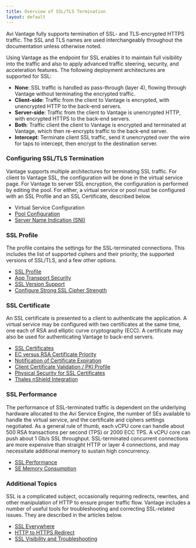 ```yaml
---
title: Overview of SSL/TLS Termination
layout: default
---
```

Avi Vantage fully supports termination of SSL- and TLS-encrypted HTTPS traffic. The SSL and TLS names are used interchangeably throughout the documentation unless otherwise noted.

Using Vantage as the endpoint for SSL enables it to maintain full visibility into the traffic and also to apply advanced traffic steering, security, and acceleration features. The following deployment architectures are supported for SSL:

* **None**: SSL traffic is handled as pass-through (layer 4), flowing through Vantage without terminating the encrypted traffic.
* **Client-side**: Traffic from the client to Vantage is encrypted, with unencrypted HTTP to the back-end servers.
* **Server-side**: Traffic from the client to Vantage is unencrypted HTTP, with encrypted HTTPS to the back-end servers.
* **Both**: Traffic client the client to Vantage is encrypted and terminated at Vantage, which then re-encrypts traffic to the back-end server.
* **Intercept**:  Terminate client SSL traffic, send it unencrypted over the wire for taps to intercept, then encrypt  to the destination server.

 

### Configuring SSL/TLS Termination

Vantage supports multiple architectures for terminating SSL traffic.  For client to Vantage SSL, the configuration will be done in the virtual service page.  For Vantage to server SSL encryption, the configuration is performed by editing the pool. For either, a virtual service or pool must be configured with an SSL Profile and an SSL Certificate, described below.

* Virtual Service Configuration
* <a href="/docs/configuration-guide/applications/pools/">Pool Configuration</a>
* <a href="/docs/latest/server-name-indication">Server Name Indication (SNI)</a>

 

### SSL Profile

The profile contains the settings for the SSL-terminated connections.  This includes the list of supported ciphers and their priority, the supported versions of SSL/TLS, and a few other options.

* <a href="/docs/latest/ssl-tls-profile">SSL Profile</a>
* <a href="/docs/latest/app-transport-security">App Transport Security</a>
* <a href="/docs/latest/ssl-tls-version-support">SSL Version Support</a>
* <a href="/docs/latest/configure-stronger-ssl-cipher-strength">Configure Strong SSL Cipher Strength</a>

 

### SSL Certificate

An SSL certificate is presented to a client to authenticate the application.  A virtual service may be configured with two certificates at the same time, one each of RSA and elliptic curve cryptography (ECC).  A certificate may also be used for authenticating Vantage to back-end servers.

* <a href="/docs/latest/ssl-certificates">SSL Certificates</a>
* <a href="/docs/latest/ecc-versus-rsa-certificate-priority">EC versus RSA Certificate Priority</a>
* <a href="/docs/latest/notification-of-ssl-certificate-expiration">Notification of Certificate Expiration</a>
* <a href="/docs/latest/client-ssl-certificate-validation">Client Certificate Validation / PKI Profile</a>
* <a href="/docs/latest/physical-security-for-ssl-keys">Physical Security for SSL Certificates</a>
* <a href="/docs/latest/thales-nshield-integration-2">Thales nShield Integration</a>

 

### SSL Performance

The performance of SSL-terminated traffic is dependent on the underlying hardware allocated to the Avi Service Engine, the number of SEs available to handle the virtual service, and the certificate and ciphers settings negotiated. As a general rule of thumb, each vCPU core can handle about 500 RSA transactions per second (TPS) or 2000 ECC TPS.  A vCPU core can push about 1 Gb/s SSL throughput.  SSL-terminated concurrent connections are more expensive than straight HTTP or layer 4 connections, and may necessitate additional memory to sustain high concurrency.

* <a href="/docs/latest/ssl-performance">SSL Performance</a>
* <a href="/docs/latest/se-memory-consumption">SE Memory Consumption</a>

 

### Additional Topics

SSL is a complicated subject, occasionally requiring redirects, rewrites, and other manipulation of HTTP to ensure proper traffic flow. Vantage includes a number of useful tools for troubleshooting and correcting SSL-related issues. They are described in the articles below.

* <a href="/docs/latest/ssl-everywhere">SSL Everywhere</a>
* <a href="/docs/latest/redirect-http-to-https">HTTP to HTTPS Redirect</a>
* <a href="/docs/latest/ssl-visibility-and-troubleshooting">SSL Visibility and Troubleshooting</a>